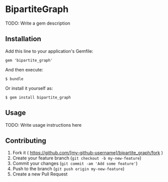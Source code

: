 # BipartiteGraph

TODO: Write a gem description

## Installation

Add this line to your application's Gemfile:

    gem 'bipartite_graph'

And then execute:

    $ bundle

Or install it yourself as:

    $ gem install bipartite_graph

## Usage

TODO: Write usage instructions here

## Contributing

1. Fork it ( https://github.com/[my-github-username]/bipartite_graph/fork )
2. Create your feature branch (`git checkout -b my-new-feature`)
3. Commit your changes (`git commit -am 'Add some feature'`)
4. Push to the branch (`git push origin my-new-feature`)
5. Create a new Pull Request
